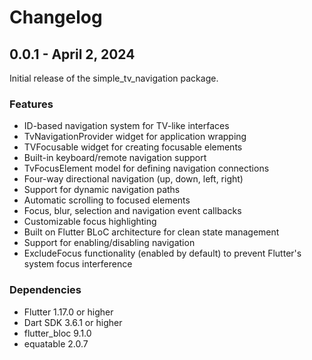 # Changelog

## 0.0.1 - April 2, 2024

Initial release of the simple_tv_navigation package.

### Features

- ID-based navigation system for TV-like interfaces
- TvNavigationProvider widget for application wrapping
- TVFocusable widget for creating focusable elements
- Built-in keyboard/remote navigation support
- TvFocusElement model for defining navigation connections
- Four-way directional navigation (up, down, left, right)
- Support for dynamic navigation paths
- Automatic scrolling to focused elements
- Focus, blur, selection and navigation event callbacks
- Customizable focus highlighting
- Built on Flutter BLoC architecture for clean state management
- Support for enabling/disabling navigation
- ExcludeFocus functionality (enabled by default) to prevent Flutter's system focus interference

### Dependencies

- Flutter 1.17.0 or higher
- Dart SDK 3.6.1 or higher
- flutter_bloc 9.1.0
- equatable 2.0.7
